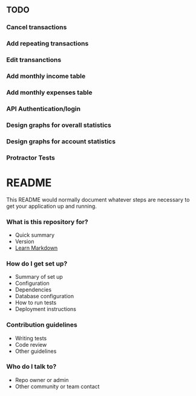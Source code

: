 ## TODO ##

### Cancel transactions ###
### Add repeating transactions ###
### Edit transanctions ###
### Add monthly income table ###
### Add monthly expenses table ###
### API Authentication/login ###
### Design graphs for overall statistics ###
### Design graphs for account statistics ###
### Protractor Tests ###

# README #

This README would normally document whatever steps are necessary to get your application up and running.

### What is this repository for? ###

* Quick summary
* Version
* [Learn Markdown](https://bitbucket.org/tutorials/markdowndemo)

### How do I get set up? ###

* Summary of set up
* Configuration
* Dependencies
* Database configuration
* How to run tests
* Deployment instructions

### Contribution guidelines ###

* Writing tests
* Code review
* Other guidelines

### Who do I talk to? ###

* Repo owner or admin
* Other community or team contact
